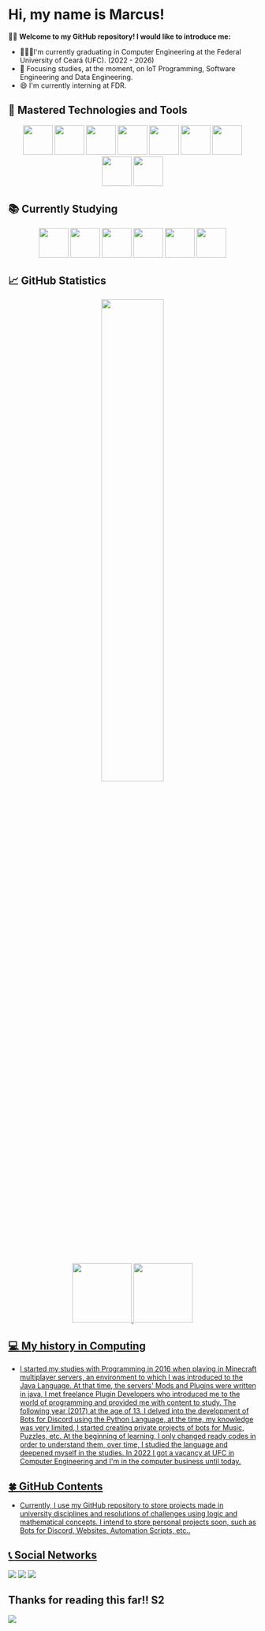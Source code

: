 # Hi, my name is Marcus!

🙋‍♂️ **Welcome to my GitHub repository! I would like to introduce me:**<br/>
- 👨🏼‍🎓I'm currently graduating in Computer Engineering at the Federal University of Ceará (UFC). (2022 - 2026)
- 🌱 Focusing studies, at the moment, on IoT Programming, Software Engineering and Data Engineering.
- 😄 I'm currently interning at FDR.

## 🔭 **Mastered Technologies and Tools**<br/>
<div align='center'>
   <img src="https://cdn.jsdelivr.net/gh/devicons/devicon/icons/python/python-original.svg" width="60" height="60"/>
   <img src="https://cdn.jsdelivr.net/gh/devicons/devicon/icons/c/c-original.svg" width="60" height="60"/>
   <img src="https://cdn.jsdelivr.net/gh/devicons/devicon/icons/javascript/javascript-original.svg" width="60" height="60"/>
   <img src="https://cdn.jsdelivr.net/gh/devicons/devicon/icons/java/java-original.svg" width="60" height="60"/>
   <img src="https://cdn.jsdelivr.net/gh/devicons/devicon/icons/html5/html5-original.svg" width="60" height="60"/>
   <img src="https://cdn.jsdelivr.net/gh/devicons/devicon/icons/css3/css3-original.svg" width="60" height="60"/>
   <img src="https://cdn.jsdelivr.net/gh/devicons/devicon/icons/sass/sass-original.svg" width="60" height="60"/>
   <img src="https://cdn.jsdelivr.net/gh/devicons/devicon/icons/selenium/selenium-original.svg" width="60" height="60"/>
   <img src="https://cdn.jsdelivr.net/gh/devicons/devicon/icons/mysql/mysql-original.svg" width="60" height="60"/>
</div>


## 📚 **Currently Studying**<br/>
<div align='center'>
   <img src="https://cdn.jsdelivr.net/gh/devicons/devicon/icons/graphql/graphql-plain-wordmark.svg" width="60" height="60"/>
   <img src="https://cdn.jsdelivr.net/gh/devicons/devicon/icons/bulma/bulma-plain.svg" width="60" height="60"/>
   <img src="https://cdn.jsdelivr.net/gh/devicons/devicon/icons/typescript/typescript-original.svg" width="60" height="60"/>
   <img src="https://cdn.jsdelivr.net/gh/devicons/devicon/icons/django/django-plain.svg" width="60" height="60"/>
   <img src="https://cdn.jsdelivr.net/gh/devicons/devicon/icons/mongodb/mongodb-original.svg" width="60" height="60"/>
   <img src="https://cdn.jsdelivr.net/gh/devicons/devicon/icons/sqlite/sqlite-original.svg" width="60" height="60"/>
</div>

## 📈 **GitHub Statistics**
<div align='center'>
   <img width="50%"src="https://streak-stats.demolab.com?user=marcusnogueiraa&theme=dracula" />
</div>
<div align='center'>
   <a href="https://github.com/marcusnogueiraa">
   <img height="120em" src="https://github-readme-stats.vercel.app/api/top-langs/?username=marcusnogueiraa&layout=compact&langs_count=7&theme=dracula"/>
    <img height="120em" src="https://github-readme-stats.vercel.app/api?username=marcusnogueiraa&show_icons=true&theme=dracula&include_all_commits=true&count_private=true"/>
</div>

## 💻 **My history in Computing**<br/>
 - I started my studies with Programming in 2016 when playing in Minecraft multiplayer servers, an environment to which I was introduced to the Java Language. At that time, the servers' Mods and Plugins were written in java, I met freelance Plugin Developers who introduced me to the world of programming and provided me with content to study. The following year (2017) at the age of 13, I delved into the development of Bots for Discord using the Python Language, at the time, my knowledge was very limited, I started creating private projects of bots for Music, Puzzles, etc. At the beginning of learning, I only changed ready codes in order to understand them, over time, I studied the language and deepened myself in the studies. In 2022 I got a vacancy at UFC in Computer Engineering and I'm in the computer business until today.
 
## 🍀 **GitHub Contents**<br/>
- Currently, I use my GitHub repository to store projects made in university disciplines and resolutions of challenges using logic and mathematical concepts. I intend to store personal projects soon, such as Bots for Discord, Websites, Automation Scripts, etc..

 ## 📞 **Social Networks**<br/>
<div>
   <a href = "mailto:marcusnogueiraa@gmail.com"><img src="https://img.shields.io/badge/Gmail-D14836?style=for-the-badge&logo=gmail&logoColor=white" target="_blank"></a>
   <a href="https://www.linkedin.com/in/marcusnogueiraa" target="_blank"><img src="https://img.shields.io/badge/-LinkedIn-%230077B5?style=for-the-badge&logo=linkedin&logoColor=white" target="_blank"></a>   
   <a href="https://instagram.com/m4rcusnogu3ir4" target="_blank"><img src="https://img.shields.io/badge/-Instagram-%23E4405F?style=for-the-badge&logo=instagram&logoColor=white" target="_blank"></a>
<div/>

## **Thanks for reading this far!! S2**<br/>
<img src="https://media2.giphy.com/media/3o6Mb9rUQ5v4ZnBbzO/giphy.gif?cid=790b76110776fb7d0a9c28ffeb289c213502a1f0d7869d79&rid=giphy.gif&ct=g">

